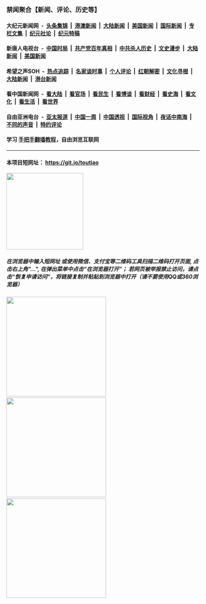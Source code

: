 ### 禁闻聚合【新闻、评论、历史等】

#### 大纪元新闻网 &nbsp;-&nbsp; [头条集锦](indexes/E头条集锦.md?t=02040533) &nbsp;|&nbsp; [港澳新闻](indexes/E港澳新闻.md?t=02040533)  &nbsp;|&nbsp; [大陆新闻](indexes/E大陆新闻.md?t=02040533) &nbsp;|&nbsp; [美国新闻](indexes/E美国新闻.md?t=02040533) &nbsp;|&nbsp; [国际新闻](indexes/E国际新闻.md?t=02040533) &nbsp;|&nbsp; [专栏文集](indexes/E专栏文集.md?t=02040533) &nbsp;|&nbsp; [纪元社论](indexes/E纪元社论.md?t=02040533) &nbsp;|&nbsp; [纪元特稿](indexes/E纪元特稿.md?t=02040533) 

#### 新唐人电视台 &nbsp;-&nbsp; [中国时局](indexes/N中国时局.md?t=02040533) &nbsp;|&nbsp; [共产党百年真相](indexes/N共产党百年真相.md?t=02040533) &nbsp;|&nbsp; [中共杀人历史](indexes/N中共杀人历史.md?t=02040533) &nbsp;|&nbsp; [文史漫步](indexes/N文史漫步.md?t=02040533) &nbsp;|&nbsp; [大陆新闻](indexes/N大陆新闻.md?t=02040533) &nbsp;|&nbsp; [美国新闻](indexes/N美国新闻.md?t=02040533)

#### 希望之声SOH &nbsp;-&nbsp; [热点追踪](indexes/H热点追踪.md?t=02040533) &nbsp;|&nbsp; [名家谈时事](indexes/H名家谈时事.md?t=02040533) &nbsp;|&nbsp; [个人评论](indexes/H个人评论.md?t=02040533)  &nbsp;|&nbsp; [红朝解密](indexes/H红朝解密.md?t=02040533) &nbsp;|&nbsp; [文化寻根](indexes/H文化寻根.md?t=02040533) &nbsp;|&nbsp; [大陆新闻](indexes/H大陆新闻.md?t=02040533) &nbsp;|&nbsp; [港台新闻](indexes/H港台新闻.md?t=02040533)

#### 看中国新闻网 &nbsp;-&nbsp; [看大陆](indexes/S看大陆.md?t=02040533) &nbsp;|&nbsp; [看官场](indexes/S看官场.md?t=02040533) &nbsp;|&nbsp; [看民生](indexes/S看民生.md?t=02040533)  &nbsp;|&nbsp; [看博谈](indexes/S看博谈.md?t=02040533) &nbsp;|&nbsp; [看财经](indexes/S看财经.md?t=02040533) &nbsp;|&nbsp; [看史海](indexes/S看史海.md?t=02040533) &nbsp;|&nbsp; [看文化](indexes/S看文化.md?t=02040533) &nbsp;|&nbsp; [看生活](indexes/S看生活.md?t=02040533) &nbsp;|&nbsp; [看世界](indexes/S看世界.md?t=02040533)

#### 自由亚洲电台 &nbsp;-&nbsp; [亚太报道](indexes/R亚太报道.md?t=02040533) &nbsp;|&nbsp; [中国一周](indexes/R中国一周.md?t=02040533) &nbsp;|&nbsp; [中国透视](indexes/R中国透视.md?t=02040533)  &nbsp;|&nbsp; [国际视角](indexes/R国际视角.md?t=02040533) &nbsp;|&nbsp; [夜话中南海](indexes/R夜话中南海.md?t=02040533) &nbsp;|&nbsp; [不同的声音](indexes/R不同的声音.md?t=02040533) &nbsp;|&nbsp; [特约评论](indexes/R特约评论.md?t=02040533)

#### 学习 [手把手翻墙教程](https://github.com/gfw-breaker/guides/wiki)，自由浏览互联网

----

#### 本项目短网址： https://git.io/toutiao
<img src="https://raw.githubusercontent.com/gfw-breaker/banned-news/master/scripts/img/qr.png" width="200px"/>  

##### 在浏览器中输入短网址 或使用微信、支付宝等二维码工具扫描二维码打开页面, 点击右上角"...", 在弹出菜单中点击“在浏览器打开”； 若网页被举报禁止访问，请点击“恢复申请访问”，将链接复制并粘贴到浏览器中打开（请不要使用QQ或360浏览器）

<img src="https://raw.githubusercontent.com/gfw-breaker/banned-news/master/scripts/img/1.png" width="260px"/> &nbsp; <img src="https://raw.githubusercontent.com/gfw-breaker/banned-news/master/scripts/img/2.png" width="260px"/> &nbsp; <img src="https://raw.githubusercontent.com/gfw-breaker/banned-news/master/scripts/img/3.png" width="260px"/>
